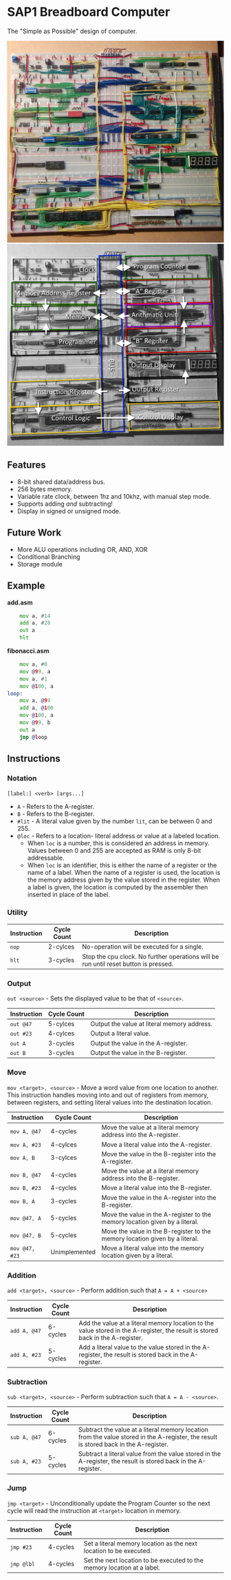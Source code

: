 # SAP1 Breadboard Computer
The "Simple as Possible" design of computer.

![Current Progress](docs/images/2017_07_20.jpg)
![Block Diagram](docs/images/current.jpg)

## Features
* 8-bit shared data/address bus.
* 256 bytes memory.
* Variable rate clock, between 1hz and 10khz, with manual step mode.
* Supports adding *and* subtracting!
* Display in signed or unsigned mode.

## Future Work
* More ALU operations including OR, AND, XOR
* Conditional Branching
* Storage module

## Example

**add.asm**
```asm
    mov a, #14
    add a, #28
    out a
    hlt
```

**fibonacci.asm**
```asm
    mov a, #0
    mov @99, a
    mov a, #1
    mov @100, a
loop:
    mov a, @99
    add a, @100
    mov @100, a
    mov @99, b
    out a
    jmp @loop
```

## Instructions

### Notation

`[label:] <verb> [args...]`

* `A` - Refers to the A-register.
* `B` - Refers to the B-register.
* `#lit` - A literal value given by the number `lit`, can be between 0 and 255.
* `@loc` - Refers to a location- literal address or value at a labeled location.
  * When `loc` is a number, this is considered an address in memory. Values between 0 and 255 are accepted as RAM is only 8-bit addressable.
  * When `loc` is an identifier, this is either the name of a register or the name of a label. When the name of a register is used, the location is the memory address given by the value stored in the register. When a label is given, the location is computed by the assembler then inserted in place of the label.

### Utility

| Instruction | Cycle Count | Description |
|---|---|---|
| `nop` | 2-cylces | No-operation will be executed for a single. |
| `hlt` | 3-cycles | Stop the cpu clock. No further operations will be run until reset button is pressed. |

### Output

`out <source>` - Sets the displayed value to be that of `<source>`.

| Instruction | Cycle Count | Description |
|---|---|---|
| `out @47` | 5-cylces | Output the value at literal memory address. |
| `out #23` | 4-cylces | Output a literal value. |
| `out A` | 3-cycles | Output the value in the A-register. |
| `out B` | 3-cycles | Output the value in the B-register. |

### Move

`mov <target>, <source>` - Move a word value from one location to another. This instruction handles moving into and out of registers from memory, between registers, and setting literal values into the destination location.

| Instruction | Cycle Count | Description |
|---|---|---|
| `mov A, @47` | 4-cycles | Move the value at a literal memory address into the A-register. |
| `mov A, #23` | 4-cylces | Move a literal value into the A-register. |
| `mov A, B` | 3-cylces | Move the value in the B-register into the A-register. |
| `mov B, @47` | 4-cycles | Move the value at a literal memory address into the B-register. |
| `mov B, #23` | 4-cycles | Move a literal value into the B-register. |
| `mov B, A` | 3-cycles | Move the value in the A-register into the B-register. |
| `mov @47, A` | 5-cycles | Move the value in the A-register to the memory location given by a literal. |
| `mov @47, B` | 5-cycles | Move the value in the B-register to the memory location given by a literal. |
| `mov @47, #23` | Unimplemented | Move a literal value into the memory location given by a literal. |

### Addition

`add <target>, <source>` - Perform addition such that `A = A + <source>`


| Instruction | Cycle Count | Description |
|---|---|---|
| `add A, @47` | 6-cycles | Add the value at a literal memory location to the value stored in the A-register, the result is stored back in the A-register. |
| `add A, #23` | 5-cycles | Add a literal value to the value stored in the A-register, the result is stored back in the A-register. |

### Subtraction

`sub <target>, <source>` - Perform subtraction such that `A = A - <source>`.

| Instruction | Cycle Count | Description |
|---|---|---|
| `sub A, @47` | 6-cycles | Subtract the value at a literal memory location from the value stored in the A-register, the result is stored back in the A-register. |
| `sub A, #23` | 5-cycles | Subtract a literal value from the value stored in the A-register, the result is stored back in the A-register. |

### Jump

`jmp <target>` - Unconditionally update the Program Counter so the next cycle will read the instruction at `<target>` location in memory.

| Instruction | Cycle Count | Description |
|---|---|---|
| `jmp #23` | 4-cycles | Set a literal memory location as the next location to be executed. |
| `jmp @lbl` | 4-cycles | Set the next location to be executed to the memory location at a label. |
